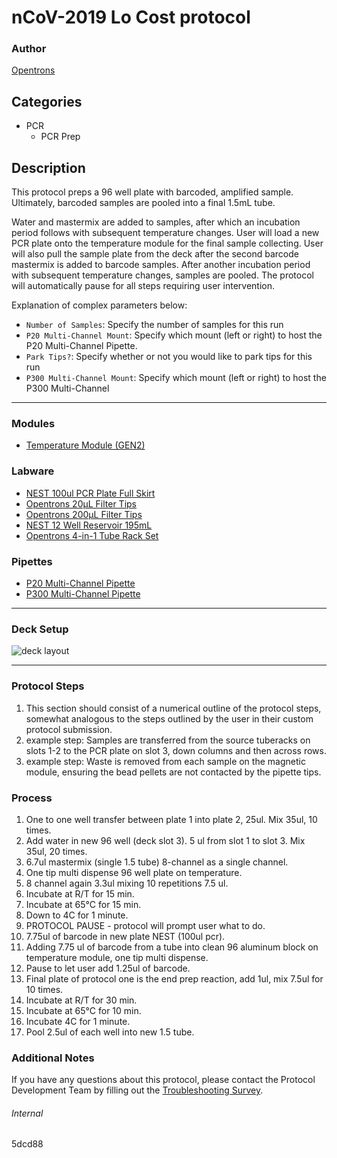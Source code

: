 # nCoV-2019 Lo Cost protocol

### Author
[Opentrons](https://opentrons.com/)

## Categories
* PCR
	* PCR Prep

## Description
This protocol preps a 96 well plate with barcoded, amplified sample. Ultimately, barcoded samples are pooled into a final 1.5mL tube.

Water and mastermix are added to samples, after which an incubation period follows with subsequent temperature changes. User will load a new PCR plate onto the temperature module for the final sample collecting. User will also pull the sample plate from the deck after the second barcode mastermix is added to barcode samples. After another incubation period with subsequent temperature changes, samples are pooled. The protocol will automatically pause for all steps requiring user intervention.


Explanation of complex parameters below:
* `Number of Samples`: Specify the number of samples for this run
* `P20 Multi-Channel Mount`: Specify which mount (left or right) to host the P20 Multi-Channel Pipette.
* `Park Tips?`: Specify whether or not you would like to park tips for this run
* `P300 Multi-Channel Mount`: Specify which mount (left or right) to host the P300 Multi-Channel

---

### Modules
* [Temperature Module (GEN2)](https://shop.opentrons.com/collections/hardware-modules/products/tempdeck)

### Labware
* [NEST 100ul PCR Plate Full Skirt](https://shop.opentrons.com/collections/lab-plates?_gl=1*1qe5wkp*_ga*MTM2NTEwNjE0OS4xNjIxMzYxMzU4*_ga_GNSMNLW4RY*MTYzNTQ2NTkzNy40ODMuMS4xNjM1NDY3NTI0LjA.&_ga=2.122884237.745121471.1635259113-1365106149.1621361358)
* [Opentrons 20µL Filter Tips](https://shop.opentrons.com/collections/opentrons-tips)
* [Opentrons 200µL Filter Tips](https://shop.opentrons.com/collections/opentrons-tips)
* [NEST 12 Well Reservoir 195mL](https://shop.opentrons.com/collections/reservoirs)
* [Opentrons 4-in-1 Tube Rack Set](https://shop.opentrons.com/collections/racks-and-adapters/products/tube-rack-set-1)



### Pipettes
* [P20 Multi-Channel Pipette](https://shop.opentrons.com/collections/ot-2-robot/products/8-channel-electronic-pipette)
* [P300 Multi-Channel Pipette](https://shop.opentrons.com/collections/ot-2-robot/products/8-channel-electronic-pipette)

---

### Deck Setup
![deck layout](https://opentrons-protocol-library-website.s3.amazonaws.com/custom-README-images/5dcd88/Screen+Shot+2021-11-03+at+5.09.47+PM.png)



---

### Protocol Steps
1. This section should consist of a numerical outline of the protocol steps, somewhat analogous to the steps outlined by the user in their custom protocol submission.
2. example step: Samples are transferred from the source tuberacks on slots 1-2 to the PCR plate on slot 3, down columns and then across rows.
3. example step: Waste is removed from each sample on the magnetic module, ensuring the bead pellets are not contacted by the pipette tips.

### Process
1. One to one well transfer between plate 1 into plate 2, 25ul. Mix 35ul, 10 times.
2. Add water in new 96 well (deck slot 3). 5 ul from slot 1 to slot 3. Mix 35ul, 20 times.
3. 6.7ul mastermix (single 1.5 tube) 8-channel as a single channel.
4. One tip multi dispense 96 well plate on temperature.
5. 8 channel again 3.3ul mixing 10 repetitions 7.5 ul.
6. Incubate at R/T for 15 min.
7. Incubate at 65°C for 15 min.
8. Down to 4C for 1 minute.
9. PROTOCOL PAUSE - protocol will prompt user what to do.
10. 7.75ul of barcode in new plate NEST (100ul pcr).
11. Adding 7.75 ul of barcode from a tube into clean 96 aluminum block on temperature module, one tip multi dispense.
12. Pause to let user add 1.25ul of barcode.
13. Final plate of protocol one is the end prep reaction, add 1ul, mix 7.5ul for 10 times.
14. Incubate at R/T for 30 min.
15. Incubate at 65°C for 10 min.
16. Incubate 4C for 1 minute.
17. Pool 2.5ul of each well into new 1.5 tube.

### Additional Notes
If you have any questions about this protocol, please contact the Protocol Development Team by filling out the [Troubleshooting Survey](https://protocol-troubleshooting.paperform.co/).

###### Internal
5dcd88

